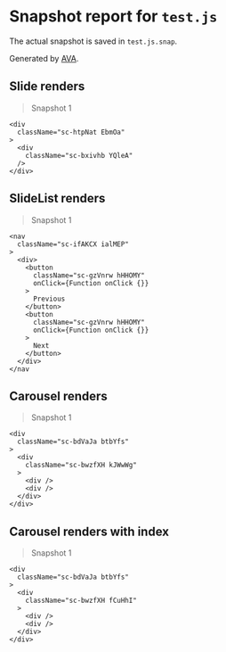 # Snapshot report for `test.js`

The actual snapshot is saved in `test.js.snap`.

Generated by [AVA](https://ava.li).

## Slide renders

> Snapshot 1

    <div
      className="sc-htpNat EbmOa"
    >
      <div
        className="sc-bxivhb YQleA"
      />
    </div>

## SlideList renders

> Snapshot 1

    <nav
      className="sc-ifAKCX ialMEP"
    >
      <div>
        <button
          className="sc-gzVnrw hHHOMY"
          onClick={Function onClick {}}
        >
          Previous
        </button>
        <button
          className="sc-gzVnrw hHHOMY"
          onClick={Function onClick {}}
        >
          Next
        </button>
      </div>
    </nav

## Carousel renders

> Snapshot 1

    <div
      className="sc-bdVaJa btbYfs"
    >
      <div
        className="sc-bwzfXH kJWwWg"
      >
        <div />
        <div />
      </div>
    </div>

## Carousel renders with index

> Snapshot 1

    <div
      className="sc-bdVaJa btbYfs"
    >
      <div
        className="sc-bwzfXH fCuHhI"
      >
        <div />
        <div />
      </div>
    </div>